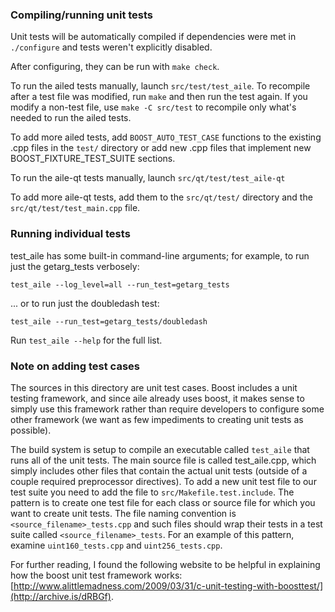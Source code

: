 ### Compiling/running unit tests

Unit tests will be automatically compiled if dependencies were met in `./configure`
and tests weren't explicitly disabled.

After configuring, they can be run with `make check`.

To run the ailed tests manually, launch `src/test/test_aile`. To recompile
after a test file was modified, run `make` and then run the test again. If you
modify a non-test file, use `make -C src/test` to recompile only what's needed
to run the ailed tests.

To add more ailed tests, add `BOOST_AUTO_TEST_CASE` functions to the existing
.cpp files in the `test/` directory or add new .cpp files that
implement new BOOST_FIXTURE_TEST_SUITE sections.

To run the aile-qt tests manually, launch `src/qt/test/test_aile-qt`

To add more aile-qt tests, add them to the `src/qt/test/` directory and
the `src/qt/test/test_main.cpp` file.

### Running individual tests

test_aile has some built-in command-line arguments; for
example, to run just the getarg_tests verbosely:

    test_aile --log_level=all --run_test=getarg_tests

... or to run just the doubledash test:

    test_aile --run_test=getarg_tests/doubledash

Run `test_aile --help` for the full list.

### Note on adding test cases

The sources in this directory are unit test cases.  Boost includes a
unit testing framework, and since aile already uses boost, it makes
sense to simply use this framework rather than require developers to
configure some other framework (we want as few impediments to creating
unit tests as possible).

The build system is setup to compile an executable called `test_aile`
that runs all of the unit tests.  The main source file is called
test_aile.cpp, which simply includes other files that contain the
actual unit tests (outside of a couple required preprocessor
directives). To add a new unit test file to our test suite you need
to add the file to `src/Makefile.test.include`. The pattern is to
create one test file for each class or source file for which you want
to create unit tests.  The file naming convention is
`<source_filename>_tests.cpp` and such files should wrap their tests
in a test suite called `<source_filename>_tests`.  For an example of
this pattern, examine `uint160_tests.cpp` and `uint256_tests.cpp`.

For further reading, I found the following website to be helpful in
explaining how the boost unit test framework works:
[http://www.alittlemadness.com/2009/03/31/c-unit-testing-with-boosttest/](http://archive.is/dRBGf).
